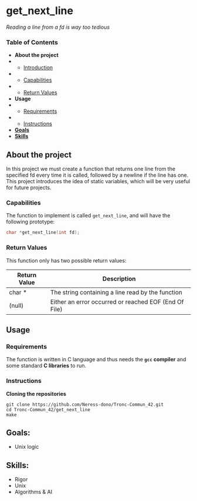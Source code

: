 
# get_next_line
*Reading a line from a fd is way too tedious*

### Table of Contents
* **About the project**
* * [Introduction](#introduction)
* * [Capabilities](#capabilities)
* * [Return Values](#return-values)
* **Usage**
* * [Requirements](#requirements)
* * [Instructions](#instructions)
* [**Goals**](#goals)
* [**Skills**](#skills)

## About the project

In this project we must create a function that returns one line from the specified fd every time it is called, followed by a newline if the line has one. This project introduces the idea of static variables, which will be very useful for future projects.

### Capabilities

The function to implement is called  `get_next_line`, and will have the following prototype:
```c
char *get_next_line(int fd);
```

### Return Values

This function only has two possible return values:

| Return Value | Description |
| -- | -- |
| char * | The string containing a line read by the function |
| (null) | Either an error occurred or reached EOF (End Of File) |

## Usage

### Requirements

The function is written in C language and thus needs the  **`gcc`  compiler**  and some standard  **C libraries**  to run.

### Instructions

**Cloning the repositories**

```shell
git clone https://github.com/Neress-dono/Tronc-Commun_42.git 
cd Tronc-Commun_42/get_next_line
make
```

## Goals:

-	Unix logic

## Skills:

- Rigor  
- Unix  
- Algorithms & AI
